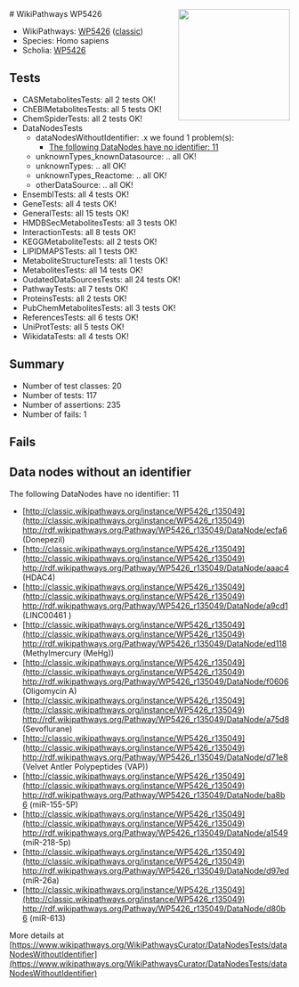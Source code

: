 <img style="float: right; width: 200px" src="https://upload.wikimedia.org/wikipedia/commons/thumb/8/83/Wplogo_with_text_500.png/640px-Wplogo_with_text_500.png" />
# WikiPathways WP5426

* WikiPathways: [WP5426](https://wikipathways.org/pathways/WP5426) ([classic](https://classic.wikipathways.org/instance/WP5426))
* Species: Homo sapiens
* Scholia: [WP5426](https://scholia.toolforge.org/wikipathways/WP5426)
## Tests
* CASMetabolitesTests: all 2 tests OK!
* ChEBIMetabolitesTests: all 5 tests OK!
* ChemSpiderTests: all 2 tests OK!
* DataNodesTests
    * dataNodesWithoutIdentifier: .x we found 1 problem(s):
        * [The following DataNodes have no identifier: 11](#8792c491)
    * unknownTypes_knownDatasource: .. all OK!
    * unknownTypes: .. all OK!
    * unknownTypes_Reactome: .. all OK!
    * otherDataSource: .. all OK!
* EnsemblTests: all 4 tests OK!
* GeneTests: all 4 tests OK!
* GeneralTests: all 15 tests OK!
* HMDBSecMetabolitesTests: all 3 tests OK!
* InteractionTests: all 8 tests OK!
* KEGGMetaboliteTests: all 2 tests OK!
* LIPIDMAPSTests: all 1 tests OK!
* MetaboliteStructureTests: all 1 tests OK!
* MetabolitesTests: all 14 tests OK!
* OudatedDataSourcesTests: all 24 tests OK!
* PathwayTests: all 7 tests OK!
* ProteinsTests: all 2 tests OK!
* PubChemMetabolitesTests: all 3 tests OK!
* ReferencesTests: all 6 tests OK!
* UniProtTests: all 5 tests OK!
* WikidataTests: all 4 tests OK!


## Summary

* Number of test classes: 20
* Number of tests: 117
* Number of assertions: 235
* Number of fails: 1

## Fails

<a name="8792c491" />

## Data nodes without an identifier

The following DataNodes have no identifier: 11

* [http://classic.wikipathways.org/instance/WP5426_r135049](http://classic.wikipathways.org/instance/WP5426_r135049) http://rdf.wikipathways.org/Pathway/WP5426_r135049/DataNode/ecfa6 (Donepezil)
* [http://classic.wikipathways.org/instance/WP5426_r135049](http://classic.wikipathways.org/instance/WP5426_r135049) http://rdf.wikipathways.org/Pathway/WP5426_r135049/DataNode/aaac4 (HDAC4)
* [http://classic.wikipathways.org/instance/WP5426_r135049](http://classic.wikipathways.org/instance/WP5426_r135049) http://rdf.wikipathways.org/Pathway/WP5426_r135049/DataNode/a9cd1 (LINC00461 )
* [http://classic.wikipathways.org/instance/WP5426_r135049](http://classic.wikipathways.org/instance/WP5426_r135049) http://rdf.wikipathways.org/Pathway/WP5426_r135049/DataNode/ed118 (Methylmercury (MeHg))
* [http://classic.wikipathways.org/instance/WP5426_r135049](http://classic.wikipathways.org/instance/WP5426_r135049) http://rdf.wikipathways.org/Pathway/WP5426_r135049/DataNode/f0606 (Oligomycin A)
* [http://classic.wikipathways.org/instance/WP5426_r135049](http://classic.wikipathways.org/instance/WP5426_r135049) http://rdf.wikipathways.org/Pathway/WP5426_r135049/DataNode/a75d8 (Sevoflurane)
* [http://classic.wikipathways.org/instance/WP5426_r135049](http://classic.wikipathways.org/instance/WP5426_r135049) http://rdf.wikipathways.org/Pathway/WP5426_r135049/DataNode/d71e8 (Velvet Antler Polypeptides (VAP))
* [http://classic.wikipathways.org/instance/WP5426_r135049](http://classic.wikipathways.org/instance/WP5426_r135049) http://rdf.wikipathways.org/Pathway/WP5426_r135049/DataNode/ba8b6 (miR-155-5P)
* [http://classic.wikipathways.org/instance/WP5426_r135049](http://classic.wikipathways.org/instance/WP5426_r135049) http://rdf.wikipathways.org/Pathway/WP5426_r135049/DataNode/a1549 (miR-218-5p)
* [http://classic.wikipathways.org/instance/WP5426_r135049](http://classic.wikipathways.org/instance/WP5426_r135049) http://rdf.wikipathways.org/Pathway/WP5426_r135049/DataNode/d97ed (miR-26a)
* [http://classic.wikipathways.org/instance/WP5426_r135049](http://classic.wikipathways.org/instance/WP5426_r135049) http://rdf.wikipathways.org/Pathway/WP5426_r135049/DataNode/d80b6 (miR-613)


More details at [https://www.wikipathways.org/WikiPathwaysCurator/DataNodesTests/dataNodesWithoutIdentifier](https://www.wikipathways.org/WikiPathwaysCurator/DataNodesTests/dataNodesWithoutIdentifier)

